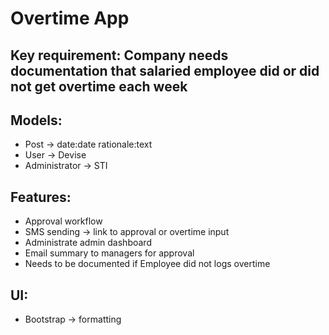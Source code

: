 # Overtime App

## Key requirement: Company needs documentation that salaried employee did or did not get overtime each week
  
## Models:
- Post -> date:date rationale:text
- User -> Devise
- Administrator -> STI

## Features:
- Approval workflow
- SMS sending -> link to approval or overtime input
- Administrate admin dashboard
- Email summary to managers for approval
- Needs to be documented if Employee did not logs overtime

## UI:
- Bootstrap -> formatting